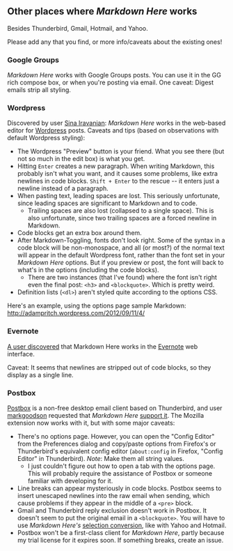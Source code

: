 ## Other places where *Markdown Here* works

Besides Thunderbird, Gmail, Hotmail, and Yahoo.

Please add any that you find, or more info/caveats about the existing ones!

### Google Groups

*Markdown Here* works with Google Groups posts. You can use it in the GG rich compose box, or when you're posting via email. One caveat: Digest emails strip all styling. 

### Wordpress

Discovered by user [Sina Iravanian](https://plus.google.com/116422808039109985732/posts): *Markdown Here* works in the web-based editor for [Wordpress](http://wordpress.com) posts. Caveats and tips (based on observations with default Wordpress styling):

* The Wordpress "Preview" button is your friend. What you see there (but not so much in the edit box) is what you get.
* Hitting `Enter` creates a new paragraph. When writing Markdown, this probably isn't what you want, and it causes some problems, like extra newlines in code blocks. `Shift + Enter` to the rescue -- it enters just a newline instead of a paragraph.
* When pasting text, leading spaces are lost. This seriously unfortunate, since leading spaces are significant to Markdown and to code.
  * Trailing spaces are also lost (collapsed to a single space). This is also unfortunate, since two trailing spaces are a forced newline in Markdown.
* Code blocks get an extra box around them.
* After Markdown-Toggling, fonts don't look right. Some of the syntax in a code block will be non-monospace, and all (or most?) of the normal text will appear in the default Wordpress font, rather than the font set in your *Markdown Here* options. But if you preview or post, the font will back to what's in the options (including the code blocks).
  * There are two instances (that I've found) where the font isn't right even the final post: `<h3>` and `<blockquote>`. Which is pretty weird.
* Definition lists (`<dl>`) aren't styled quite according to the options CSS.

Here's an example, using the options page sample Markdown: http://adampritch.wordpress.com/2012/09/11/4/

### Evernote

[A user discovered](https://github.com/adam-p/markdown-here/issues/30#issuecomment-8119861) that Markdown Here works in the [Evernote](https://www.evernote.com) web interface. 

Caveat: It seems that newlines are stripped out of code blocks, so they display as a single line.

### Postbox

[Postbox](http://www.postbox-inc.com/) is a non-free desktop email client based on Thunderbird, and user [markgoodson](https://github.com/markgoodson) requested that *Markdown Here* [support it](https://github.com/adam-p/markdown-here/issues/30). The Mozilla extension now works with it, but with some major caveats:

* There's no options page. However, you can open the "Config Editor" from the Preferences dialog and copy/paste options from Firefox's or Thunderbird's equivalent config editor (`about:config` in Firefox, "Config Editor" in Thunderbird). *Note*: Make them all string values. 
  * I just couldn't figure out how to open a tab with the options page. This will probably require the assistance of Postbox or someone familiar with developing for it.
* Line breaks can appear mysteriously in code blocks. Postbox seems to insert unescaped newlines into the raw email when sending, which cause problems if they appear in the middle of a `<pre>` block.
* Gmail and Thunderbird reply exclusion doesn't work in Postbox. It doesn't seem to put the original email in a `<blockquote>`. You will have to use *Markdown Here's* [selection conversion](https://github.com/adam-p/markdown-here#selectionpiecemeal-conversion), like with Yahoo and Hotmail.
* Postbox won't be a first-class client for *Markdown Here*, partly because my trial license for it expires soon. If something breaks, create an issue.